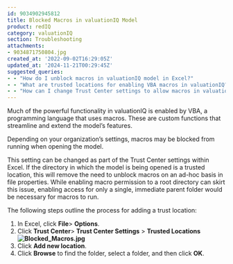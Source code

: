 ```yaml
---
id: 9034902945812
title: Blocked Macros in valuationIQ Model
product: redIQ
category: valuationIQ
section: Troubleshooting
attachments:
- 9034871750804.jpg
created_at: '2022-09-02T16:29:05Z'
updated_at: '2024-11-21T00:29:45Z'
suggested_queries:
- - "How do I unblock macros in valuationIQ model in Excel?"
- - "What are trusted locations for enabling VBA macros in valuationIQ?"
- - "How can I change Trust Center settings to allow macros in valuationIQ?"
---
```

Much of the powerful functionality in valuationIQ is enabled by VBA, a programming language that uses macros. These are custom functions that streamline and extend the model’s features.

Depending on your organization’s settings, macros may be blocked from running when opening the model.

This setting can be changed as part of the Trust Center settings within Excel. If the directory in which the model is being opened is a trusted location, this will remove the need to unblock macros on an ad-hoc basis in file properties. While enabling macro permission to a root directory can skirt this issue, enabling access for only a single, immediate parent folder would be necessary for macros to run.

The following steps outline the process for adding a trust location:

1. In Excel, click **File**> **Options**.
2. Click **Trust Center**> **Trust Center Settings** > **Trusted Locations![Blocked_Macros.jpg](https://rediq.zendesk.com/hc/article_attachments/9034871750804/Blocked_Macros.jpg)**
3. Click **Add new location**.
4. Click **Browse** to find the folder, select a folder, and then click **OK**.